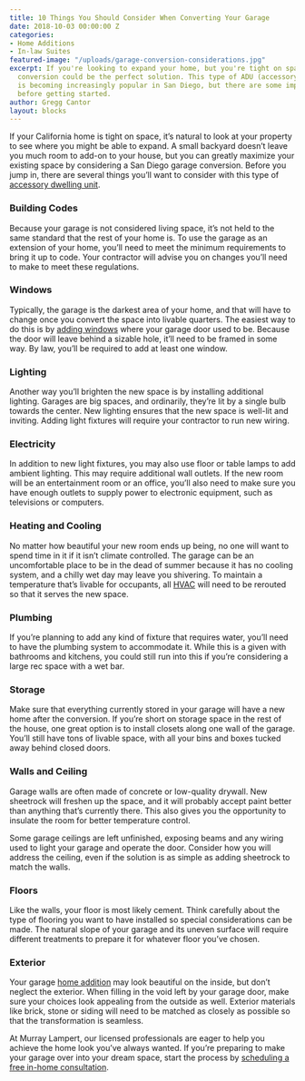 ```yaml
---
title: 10 Things You Should Consider When Converting Your Garage
date: 2018-10-03 00:00:00 Z
categories:
- Home Additions
- In-law Suites
featured-image: "/uploads/garage-conversion-considerations.jpg"
excerpt: If you're looking to expand your home, but you're tight on space, a garage
  conversion could be the perfect solution. This type of ADU (accessory dwelling unit)
  is becoming increasingly popular in San Diego, but there are some important considerations
  before getting started.
author: Gregg Cantor
layout: blocks
---
```


If your California home is tight on space, it’s natural to look at your property to see where you might be able to expand. A small backyard doesn’t leave you much room to add-on to your house, but you can greatly maximize your existing space by considering a San Diego garage conversion. Before you jump in, there are several things you’ll want to consider with this type of [accessory dwelling unit](/san-diego-in-law-suites).

### Building Codes

Because your garage is not considered living space, it’s not held to the same standard that the rest of your home is. To use the garage as an extension of your home, you’ll need to meet the minimum requirements to bring it up to code. Your contractor will advise you on changes you’ll need to make to meet these regulations.  

### Windows

Typically, the garage is the darkest area of your home, and that will have to change once you convert the space into livable quarters. The easiest way to do this is by [adding windows](/efficiency-sound-insulation-curb-appeal-with-new-windows/) where your garage door used to be. Because the door will leave behind a sizable hole, it’ll need to be framed in some way. By law, you’ll be required to add at least one window.

### Lighting

Another way you’ll brighten the new space is by installing additional lighting. Garages are big spaces, and ordinarily, they’re lit by a single bulb towards the center. New lighting ensures that the new space is well-lit and inviting. Adding light fixtures will require your contractor to run new wiring.

### Electricity

In addition to new light fixtures, you may also use floor or table lamps to add ambient lighting. This may require additional wall outlets. If the new room will be an entertainment room or an office, you’ll also need to make sure you have enough outlets to supply power to electronic equipment, such as televisions or computers.

### Heating and Cooling

No matter how beautiful your new room ends up being, no one will want to spend time in it if it isn’t climate controlled. The garage can be an uncomfortable place to be in the dead of summer because it has no cooling system, and a chilly wet day may leave you shivering. To maintain a temperature that’s livable for occupants, all [HVAC](/home-improvement-pros-we-love-to-work-with-mauzy-heating-and-air/) will need to be rerouted so that it serves the new space.

### Plumbing

If you’re planning to add any kind of fixture that requires water, you’ll need to have the plumbing system to accommodate it. While this is a given with bathrooms and kitchens, you could still run into this if you’re considering a large rec space with a wet bar.

### Storage

Make sure that everything currently stored in your garage will have a new home after the conversion. If you’re short on storage space in the rest of the house, one great option is to install closets along one wall of the garage. You’ll still have tons of livable space, with all your bins and boxes tucked away behind closed doors.  

### Walls and Ceiling

Garage walls are often made of concrete or low-quality drywall. New sheetrock will freshen up the space, and it will probably accept paint better than anything that’s currently there. This also gives you the opportunity to insulate the room for better temperature control.

Some garage ceilings are left unfinished, exposing beams and any wiring used to light your garage and operate the door. Consider how you will address the ceiling, even if the solution is as simple as adding sheetrock to match the walls.

### Floors

Like the walls, your floor is most likely cement. Think carefully about the type of flooring you want to have installed so special considerations can be made. The natural slope of your garage and its uneven surface will require different treatments to prepare it for whatever floor you’ve chosen.

### Exterior

Your garage [home addition](/san-diego-room-additions) may look beautiful on the inside, but don’t neglect the exterior. When filling in the void left by your garage door, make sure your choices look appealing from the outside as well. Exterior materials like brick, stone or siding will need to be matched as closely as possible so that the transformation is seamless.

At Murray Lampert, our licensed professionals are eager to help you achieve the home look you’ve always wanted. If you’re preparing to make your garage over into your dream space, start the process by [scheduling a free in-home consultation](/contact).
